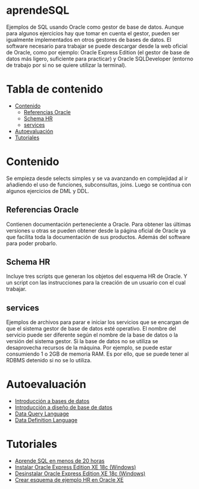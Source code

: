 # aprendeSQL
Ejemplos de SQL usando Oracle como gestor de base de datos. Aunque para algunos ejercicios hay que tomar en cuenta el gestor, pueden ser igualmente implementados en otros gestores de bases de datos. El software necesario para trabajar se puede descargar desde la web oficial de Oracle, como por ejemplo: Oracle Express Edition (el gestor de base de datos más ligero, suficiente para practicar) y Oracle SQLDeveloper (entorno de trabajo por si no se quiere utilizar la terminal).

# Tabla de contenido
- [Contenido](#Contenido)
  - [Referencias Oracle](#Referencias-Oracle)
  - [Schema HR](#Schema-HR)
  - [services](#services)
- [Autoevaluación](#Autoevaluación)
- [Tutoriales](#Tutoriales)
 
# Contenido
Se empieza desde selects simples y se va avanzando en complejidad al ir añadiendo el uso de funciones, subconsultas, joins. Luego se continua con algunos ejercicios de DML y DDL.
## Referencias Oracle
  Contienen documentación perteneciente a Oracle. Para obtener las últimas versiones u otras se pueden obtener desde la página oficial de Oracle ya que facilita toda la documentación de sus productos. Además del software para poder probarlo.
## Schema HR
  Incluye tres scripts que generan los objetos del esquema HR de Oracle. Y un script con las instrucciones para la creación de un usuario con el cual trabajar.
## services
  Ejemplos de archivos para parar e iniciar los servicios que se encargan de que el sistema gestor de base de datos esté operativo. El nombre del servicio puede ser diferente según el nombre de la base de datos o la versión del sistema gestor.
  Si la base de datos no se utiliza se desaprovecha recursos de la máquina. Por ejemplo, se puede estar consumiendo 1 o 2GB de memoria RAM. Es por ello, que se puede tener al RDBMS detenido si no se lo utiliza.
# Autoevaluación
- [Introducción a bases de datos](https://forms.gle/NYw97A2Km5ufQR1L6)
- [Introducción a diseño de base de datos](https://forms.gle/Da1q6LeBmBjkzr2v5)
- [Data Query Language](https://forms.gle/1VGzU1tL8NMtuwjp7)
- [Data Definition Language](https://forms.gle/kzqJJ4mwZL7AAVMHA)
# Tutoriales
- [Aprende SQL en menos de 20 horas](https://www.amazon.es/dp/B084NY3VP7/ref=sr_1_3?__mk_es_ES=ÅMÅŽÕÑ&keywords=aprende+sql&qid=1581454483&sr=8-3)
- [Instalar Oracle Express Edition XE 18c (Windows)](https://youtu.be/QAAeIQQYN_A)
- [Desinstalar Oracle Express Edition XE 18c (Windows)](https://youtu.be/t52JaQWfrE8)
- [Crear esquema de ejemplo HR en Oracle XE](https://youtu.be/GLbT72Hm83M)
